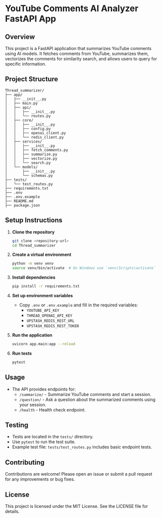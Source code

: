 # YouTube Comments AI Analyzer FastAPI App

## Overview

This project is a FastAPI application that summarizes YouTube comments using AI models. It fetches comments from YouTube, summarizes them, vectorizes the comments for similarity search, and allows users to query for specific information.

## Project Structure

```
Thread_summarizer/
├── app/
│   ├── __init__.py
│   ├── main.py
│   ├── api/
│   │   ├── __init__.py
│   │   └── routes.py
│   ├── core/
│   │   ├── __init__.py
│   │   ├── config.py
│   │   ├── openai_client.py
│   │   └── redis_client.py
│   ├── services/
│   │   ├── __init__.py
│   │   ├── fetch_comments.py
│   │   ├── summarize.py
│   │   ├── vectorize.py
│   │   └── search.py
│   └── models/
│       ├── __init__.py
│       └── schemas.py
├── tests/
│   └── test_routes.py
├── requirements.txt
├── .env
├── .env.example
├── README.md
├── package.json
```

## Setup Instructions

1. **Clone the repository**

   ```bash
   git clone <repository-url>
   cd Thread_summarizer
   ```

2. **Create a virtual environment**

   ```bash
   python -m venv venv
   source venv/bin/activate  # On Windows use `venv\Scripts\activate`
   ```

3. **Install dependencies**

   ```bash
   pip install -r requirements.txt
   ```

4. **Set up environment variables**

   - Copy `.env` or `.env.example` and fill in the required variables:
     - `YOUTUBE_API_KEY`
     - `THREAD_OPENAI_API_KEY`
     - `UPSTASH_REDIS_REST_URL`
     - `UPSTASH_REDIS_REST_TOKEN`

5. **Run the application**

   ```bash
   uvicorn app.main:app --reload
   ```

6. **Run tests**
   ```bash
   pytest
   ```

## Usage

- The API provides endpoints for:
  - `/summarize/` - Summarize YouTube comments and start a session.
  - `/question/` - Ask a question about the summarized comments using your session.
  - `/health` - Health check endpoint.

## Testing

- Tests are located in the `tests/` directory.
- Use `pytest` to run the test suite.
- Example test file: `tests/test_routes.py` includes basic endpoint tests.

## Contributing

Contributions are welcome! Please open an issue or submit a pull request for any improvements or bug fixes.

## License

This project is licensed under the MIT License. See the LICENSE file for details.
